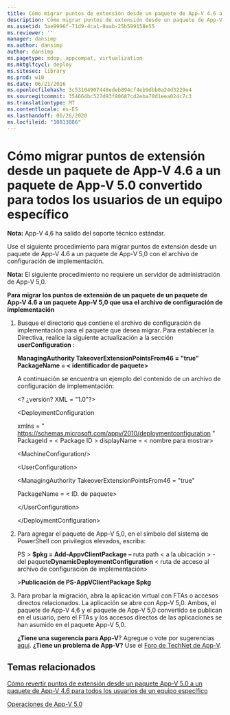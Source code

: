 ```yaml
---
title: Cómo migrar puntos de extensión desde un paquete de App-V 4.6 a un paquete de App-V 5.0 convertido para todos los usuarios de un equipo específico
description: Cómo migrar puntos de extensión desde un paquete de App-V 4.6 a un paquete de App-V 5.0 convertido para todos los usuarios de un equipo específico
ms.assetid: 3ae9996f-71d9-4ca1-9aab-25b599158e55
ms.reviewer: ''
manager: dansimp
ms.author: dansimp
author: dansimp
ms.pagetype: mdop, appcompat, virtualization
ms.mktglfcycl: deploy
ms.sitesec: library
ms.prod: w10
ms.date: 06/21/2016
ms.openlocfilehash: 3c53104907448edeb894cf4eb9dbb0a24d3229e4
ms.sourcegitcommit: 354664bc527d93f80687cd2eba70d1eea024c7c3
ms.translationtype: MT
ms.contentlocale: es-ES
ms.lasthandoff: 06/26/2020
ms.locfileid: "10813886"
---
```

# Cómo migrar puntos de extensión desde un paquete de App-V 4.6 a un paquete de App-V 5.0 convertido para todos los usuarios de un equipo específico

**Nota:** App-V 4,6 ha salido del soporte técnico estándar.

Use el siguiente procedimiento para migrar puntos de extensión desde un paquete de App-V 4.6 a un paquete de App-V 5,0 con el archivo de configuración de implementación.

**Nota:**  El siguiente procedimiento no requiere un servidor de administración de App-V 5,0.

 

**Para migrar los puntos de extensión de un paquete de un paquete de App-V 4.6 a un paquete App-V 5,0 que usa el archivo de configuración de implementación**

1. Busque el directorio que contiene el archivo de configuración de implementación para el paquete que desea migrar. Para establecer la Directiva, realice la siguiente actualización a la sección **userConfiguration** :

   **ManagingAuthority TakeoverExtensionPointsFrom46 = "true" PackageName = &lt; identificador de paquete&gt;**

   A continuación se encuentra un ejemplo del contenido de un archivo de configuración de implementación:

   &lt;? ¿versión? XML = "1.0"?&gt;

   &lt;DeploymentConfiguration

   xmlns = " <https://schemas.microsoft.com/appv/2010/deploymentconfiguration> " PackageId = &lt; Package ID &gt; displayName = &lt; nombre para mostrar&gt;

   &lt;MachineConfiguration/&gt;

   &lt;UserConfiguration&gt;

   &lt;ManagingAuthority TakeoverExtensionPointsFrom46 = "true"

   PackageName = &lt; ID. de paquete&gt;

   &lt;/UserConfiguration&gt;

   &lt;/DeploymentConfiguration&gt;

2. Para agregar el paquete de App-V 5,0, en el símbolo del sistema de PowerShell con privilegios elevados, escriba:

   PS &gt; **$pkg = Add-AppvClientPackage** **–** ruta path &lt; a la ubicación &gt;  - del paquete**DynamicDeploymentConfiguration** &lt; ruta de acceso al archivo de configuración de implementación&gt;

   &gt;**Publicación de PS-AppVClientPackage $pkg**

3. Para probar la migración, abra la aplicación virtual con FTAs o accesos directos relacionados. La aplicación se abre con App-V 5,0. Ambos, el paquete de App-V 4,6 y el paquete de App-V 5,0 convertido se publican en el usuario, pero el FTAs y los accesos directos de las aplicaciones se han asumido en el paquete App-V 5,0.

   **¿Tiene una sugerencia para App-V**? Agregue o vote por sugerencias [aquí](http://appv.uservoice.com/forums/280448-microsoft-application-virtualization). **¿Tiene un problema de App-V?** Use el [Foro de TechNet de App-V](https://social.technet.microsoft.com/Forums/home?forum=mdopappv).

## Temas relacionados


[Cómo revertir puntos de extensión desde un paquete App-V 5.0 a un paquete de App-V 4.6 para todos los usuarios de un equipo específico](how-to-revert-extension-points-from-an-app-v-50-package-to-an-app-v-46-package-for-all-users-on-a-specific-computer.md)

[Operaciones de App-V 5.0](operations-for-app-v-50.md)

 

 





